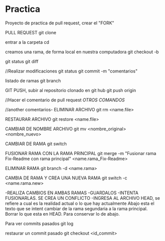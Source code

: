# Practica
Proyecto de practica de pull request, crear el "FORK"

PULL REQUEST
git clone <link del repo>

entrar a la carpeta
cd <name>

creamos una rama, de forma local en nuestra computadora
git checkout -b <Fix-Readme> 

git status
git diff

//Realizar modificaciones
git status
git commit -m "comentarios"

listado de ramas
git branch

GIT PUSH, subir al repositorio clonado en git hub
git push origin <name de rama creada>

//Hacer el comentario de pull request
*OTROS COMANDOS*

//another comentarios- 
ELIMINAR ARCHIVO
git rm <name.file>

RESTAURAR ARCHIVO
git restore <name.file>

CAMBIAR DE NOMBRE ARCHIVO
git mv <nombre_original> <nombre_nuevo>

CAMBIAR DE RAMA
git switch <name-rama>

FUSIONAR RAMA CON LA RAMA PRINCIPAL
git merge -m "Fusionar rama Fix-Readme con rama principal" <name.rama_Fix-Readme>

ELIMINAR RAMA
git branch -d <name.rama>  

CAMBIA DE RAMA Y CREA UNA NUEVA RAMA
git switch -c <name.rama.new>

-REALIZA CAMBIOS EN AMBAS RAMAS
-GUARDALOS
-INTENTA FUSIONARLAS. SE CREA UN CONFLICTO
-INGRESA AL ARCHIVO
	HEAD, se refiere a cual es la realidad actual o lo que hay actualmente
	Abajo esta el texto que se intent cambiar de la rama segundaria a la rama principal. Borrar lo que esta en HEAD. Para conservar lo de abajo.

Para ver commits pasados
git log

restaurar un commit pasado
git checkout <id_commit>

